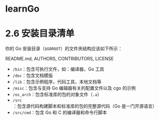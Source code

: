 # learnGo

# 2.6 安装目录清单

你的 Go 安装目录（`$GOROOT`）的文件夹结构应该如下所示：

README.md, AUTHORS, CONTRIBUTORS, LICENSE

- `/bin`：包含可执行文件，如：编译器，Go 工具
- `/doc`：包含文档模版
- `/lib`：包含示例程序，代码工具，本地文档等
- `/misc`：包含与支持 Go 编辑器有关的配置文件以及 cgo 的示例
- `/os_arch`：包含标准库的包的对象文件（`.a`）
- `/src`：包含源代码构建脚本和标准库的包的完整源代码（Go 是一门开源语言）
- `/src/cmd`：包含 Go 和 C 的编译器和命令行脚本

